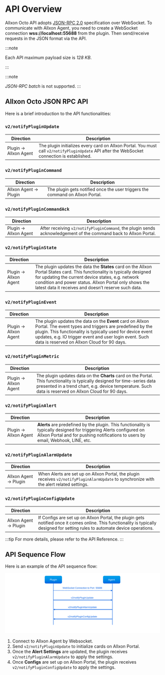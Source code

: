 # API Overview

Allxon Octo API adopts [JSON-RPC 2.0](https://www.jsonrpc.org/specification) specification over WebSocket. To communicate with Allxon Agent, you need to create a WebSocket connection **wss://localhost:55688** from the plugin. Then send/receive requests in the JSON format via the API.

:::note

Each API maximum payload size is _128 KB_.

:::

:::note

_JSON-RPC batch_ is not supported.
:::

## Allxon Octo JSON RPC API

Here is a brief introduction to the API functionalities:


### `v2/notifyPluginUpdate`

| Direction | Description |
| --- | --- |
| Plugin → Allxon Agent | The plugin initializes every card on Allxon Portal. You must call  `v2/notifyPluginUpdate` API after the WebSocket connection is established.|

### `v2/notifyPluginCommand`

| Direction | Description |
| --- | --- |
| Allxon Agent → Plugin | The plugin gets notified once the user triggers the command on Allxon Portal. |

### `v2/notifyPluginCommandAck`

| Direction | Description |
| --- | --- |
| Plugin → Allxon Agent | After receiving `v2/notifyPluginCommand`, the plugin sends acknowledgement of the command back to Allxon Portal. | 
    
### `v2/notifyPluginState`

| Direction | Description |
| --- | --- |
| Plugin → Allxon Agent | The plugin updates the data the **States** card on the Allxon Portal States card. This functionality is typically designed for updating the current device states, e.g. network condition and power status. Allxon Portal only shows the latest data it receives and doesn’t reserve such data. | 
    
### `v2/notifyPluginEvent`

| Direction | Description |
| --- | --- |
| Plugin → Allxon Agent | The plugin updates the data on the **Event** card on Allxon Portal. The event types and triggers are predefined by the plugin. This functionality is typically used for device event updates, e.g. IO trigger event and user login event. Such data is reserved on Allxon Cloud for 90 days. | 
    
### `v2/notifyPluginMetric`

| Direction | Description |
| --- | --- |
| Plugin → Allxon Agent | The plugin updates data on the **Charts** card on the Portal. This functionality is typically designed for time-series data presented in a trend chart, e.g. device temperature. Such data is reserved on Allxon Cloud for 90 days.| 
    
### `v2/notifyPluginAlert`

| Direction | Description |
| --- | --- |
| Plugin → Allxon Agent | **Alerts** are predefined by the plugin. This functionality is typically designed for triggering Alerts configured on Allxon Portal and for pushing notifications to users by email, Webhook, LINE, etc.| 

### `v2/notifyPluginAlarmUpdate`

| Direction | Description |
| --- | --- |
| Allxon Agent → Plugin | When Alerts are set up on Allxon Portal, the plugin receives `v2/notifyPluginAlarmUpdate` to synchronize with the alert related settings. | 

### `v2/notifyPluginConfigUpdate`

| Direction | Description |
| --- | --- |
| Allxon Agent → Plugin | If Configs are set up on Allxon Portal, the plugin gets notified once it comes online. This functionality is typically designed for setting rules to automate device operations. |

:::tip
For more details, please refer to the API Reference.
:::


## API Sequence Flow

Here is an example of the API sequence flow:

![sequence-diagram](../_img/sequence-diagram.svg)

1. Connect to Allxon Agent by Websocket.
2. Send `v2/notifyPluginUpdate` to initialize cards on Allxon Portal.
3. Once the **Alert Settings** are updated, the plugin receives `v2/notifyPluginAlarmUpdate` to apply the settings.
4. Once **Configs** are set up on Allxon Portal, the plugin receives `v2/notifyPluginConfigUpdate` to apply the settings.
